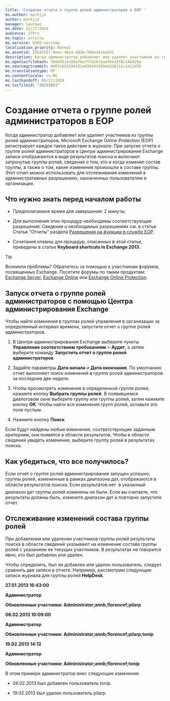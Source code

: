 ```yaml
---
title: 'Создание отчета о группе ролей администраторов в EOP '
ms.author: markjjo
author: markjjo
manager: laurawi
ms.date: 11/17/2014
audience: ITPro
ms.topic: article
ms.service: O365-seccomp
localization_priority: Normal
ms.assetid: 23b47b57-0eec-46a3-a03b-366ea014ab31
description: Когда администратор добавляет или удаляет участников из группы ролей администраторов, Microsoft Exchange Online Protection (EOP) регистрирует каждое такое действие в журнале.
ms.openlocfilehash: 5004851ec08afba7fcb26cbaefbe18f8c14e629a
ms.sourcegitcommit: 9d67cb52544321a430343d39eb336112c1a11d35
ms.translationtype: MT
ms.contentlocale: ru-RU
ms.lasthandoff: 05/17/2019
ms.locfileid: "34153051"
---
```

# <a name="run-an-administrator-role-group-report-in-eop"></a>Создание отчета о группе ролей администраторов в EOP 

 Когда администратор добавляет или удаляет участников из группы ролей администраторов, Microsoft Exchange Online Protection (EOP) регистрирует каждое такое действие в журнале. При запуске отчета о группе ролей администраторов в Центре администрирования Exchange записи отображаются в виде результатов поиска и включают затронутые группы ролей, сведения о том, кто и когда изменял состав группы, а также о том, какие изменения произошли в составе группы. Этот отчет можно использовать для отслеживания изменений в административных разрешениях, назначенных пользователям в организации.
  
## <a name="what-do-you-need-to-know-before-you-begin"></a>Что нужно знать перед началом работы

- Предполагаемое время для завершения: 2 минуты.
    
- Для выполнения этих процедур необходимы соответствующие разрешения. Сведения о необходимых разрешениях см. в статье Статья "Отчеты" раздела [Разрешения на функции в службе EOP](feature-permissions-in-eop.md). 
    
- Сочетания клавиш для процедур, описанных в этой статье, приведены в статье **Keyboard shortcuts in Exchange 2013**.
    
> [!TIP]
> Возникли проблемы? Обратитесь за помощью к участникам форумов, посвященных Exchange. Посетите форумы по таким продуктам: [Exchange Server](https://go.microsoft.com/fwlink/p/?linkId=60612), [Exchange Online](https://go.microsoft.com/fwlink/p/?linkId=267542) или [Exchange Online Protection](https://go.microsoft.com/fwlink/p/?linkId=285351). 
  
## <a name="use-the-eac-to-run-an-administrator-role-group-report"></a>Запуск отчета о группе ролей администраторов с помощью Центра администрирования Exchange

Чтобы найти изменения в группах ролей управления в организации за определенный интервал времени, запустите отчет о группе ролей администраторов.
  
1. В Центре администрирования Exchange выберите пункты **Управление соответствием требованиям** \> **Аудит**, а затем выберите команду **Запустить отчет о группе ролей администраторов**.
    
2. Задайте параметры **Дата начала** и **Дата окончания**. По умолчанию отчет выполняет поиск изменений в группе ролей администраторов за последние две недели.
    
3. Чтобы просмотреть изменения в определенной группе ролей, нажмите кнопку **Выбрать группы ролей**. В появившемся диалоговом окне выберите группу или группы ролей, затем нажмите кнопку **ОК**. Чтобы найти все изменения групп ролей, оставьте это поле пустым.
    
4. Нажмите кнопку **Поиск**.
    
Если будут найдены любые изменения, соответствующие заданным критериям, они появятся в области результатов. Чтобы в области сведений увидеть изменения, выберите группу ролей в результатах поиска.
  
## <a name="how-do-you-know-this-worked"></a>Как убедиться, что все получилось?

Если отчет о группе ролей администрирования запущен успешно, группы ролей, измененные в рамках диапазона дат, отображаются в области результатов поиска. Если результатов нет  в указанный диапазон дат группы ролей изменены не были. Если вы считаете, что результаты должны быть, измените диапазон дат и повторно запустите отчет.
  
## <a name="monitor-changes-to-role-group-membership"></a>Отслеживание изменений состава группы ролей

При добавлении или удалении участников группы ролей результаты поиска в области сведений указывают на изменение состава группы ролей с указанием ее текущих участников. В результатах не говорится явно, кто был добавлен или удален.
  
Чтобы определить, был ли добавлен или удален пользователь, следует сравнить две записи в отчете. Например, рассмотрим следующие записи журнала для группы ролей **HelpDesk**. 
  
 **27.01.2013 16:43:00**
  
 **Администратор**
  
 **Обновленные участники: Administrator;annb,florencef;pilarp**
  
 **06.02.2013 10:09:00**
  
 **Администратор**
  
 **Обновленные участники: Administrator;annb;florencef;pilarp;tonip**
  
 **19.02.2013 14:12**
  
 **Администратор**
  
 **Обновленные участники: Administrator;annb;florencef;tonip**
  
В этом примере администратор внес следующие изменения:
  
- 06.02.2013 был добавлен пользователь tonip.
    
- 19.02.2013 был удален пользователь pilarp.
    


